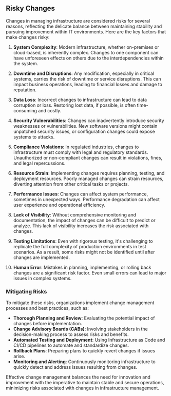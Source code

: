 ## Risky Changes

Changes in managing infrastructure are considered risks for several reasons, reflecting the delicate balance between maintaining stability and pursuing improvement within IT environments. Here are the key factors that make changes risky:

1. **System Complexity**: Modern infrastructure, whether on-premises or cloud-based, is inherently complex. Changes to one component can have unforeseen effects on others due to the interdependencies within the system.

2. **Downtime and Disruptions**: Any modification, especially in critical systems, carries the risk of downtime or service disruptions. This can impact business operations, leading to financial losses and damage to reputation.

3. **Data Loss**: Incorrect changes to infrastructure can lead to data corruption or loss. Restoring lost data, if possible, is often time-consuming and costly.

4. **Security Vulnerabilities**: Changes can inadvertently introduce security weaknesses or vulnerabilities. New software versions might contain unpatched security issues, or configuration changes could expose systems to attacks.

5. **Compliance Violations**: In regulated industries, changes to infrastructure must comply with legal and regulatory standards. Unauthorized or non-compliant changes can result in violations, fines, and legal repercussions.

6. **Resource Strain**: Implementing changes requires planning, testing, and deployment resources. Poorly managed changes can strain resources, diverting attention from other critical tasks or projects.

7. **Performance Issues**: Changes can affect system performance, sometimes in unexpected ways. Performance degradation can affect user experience and operational efficiency.

8. **Lack of Visibility**: Without comprehensive monitoring and documentation, the impact of changes can be difficult to predict or analyze. This lack of visibility increases the risk associated with changes.

9. **Testing Limitations**: Even with rigorous testing, it's challenging to replicate the full complexity of production environments in test scenarios. As a result, some risks might not be identified until after changes are implemented.

10. **Human Error**: Mistakes in planning, implementing, or rolling back changes are a significant risk factor. Even small errors can lead to major issues in complex systems.

### Mitigating Risks

To mitigate these risks, organizations implement change management processes and best practices, such as:
- **Thorough Planning and Review**: Evaluating the potential impact of changes before implementation.
- **Change Advisory Boards (CABs)**: Involving stakeholders in the decision-making process to assess risks and benefits.
- **Automated Testing and Deployment**: Using Infrastructure as Code and CI/CD pipelines to automate and standardize changes.
- **Rollback Plans**: Preparing plans to quickly revert changes if issues arise.
- **Monitoring and Alerting**: Continuously monitoring infrastructure to quickly detect and address issues resulting from changes.

Effective change management balances the need for innovation and improvement with the imperative to maintain stable and secure operations, minimizing risks associated with changes in infrastructure management.
